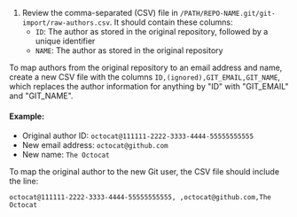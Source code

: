 1. Review the comma-separated (CSV) file in `/PATH/REPO-NAME.git/git-import/raw-authors.csv`. It should contain these columns:
    - `ID`: The author as stored in the original repository, followed by a unique identifier
    - `NAME`: The author as stored in the original repository

  To map authors from the original repository to an email address and name, create a new CSV file with the columns `ID,(ignored),GIT_EMAIL,GIT_NAME`, which replaces the author information for anything by "ID" with "GIT_EMAIL" and "GIT_NAME".

  #### Example:

   - Original author ID: `octocat@111111-2222-3333-4444-55555555555`
   - New email address: `octocat@github.com`
   - New name: `The Octocat`

   To map the original author to the new Git user, the CSV file should include the line:

   `octocat@111111-2222-3333-4444-55555555555, ,octocat@github.com,The Octocat`
